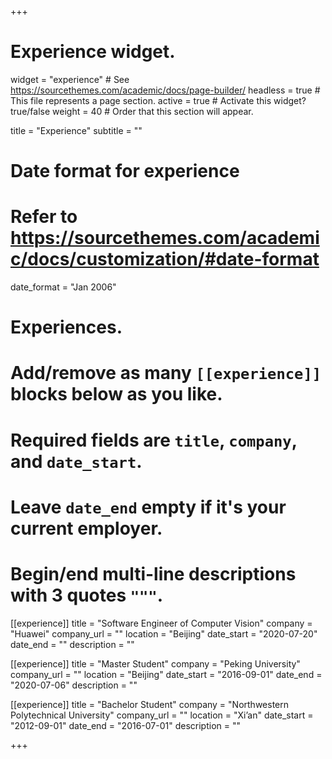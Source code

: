 +++
# Experience widget.
widget = "experience"  # See https://sourcethemes.com/academic/docs/page-builder/
headless = true  # This file represents a page section.
active = true  # Activate this widget? true/false
weight = 40  # Order that this section will appear.

title = "Experience"
subtitle = ""

# Date format for experience
#   Refer to https://sourcethemes.com/academic/docs/customization/#date-format
date_format = "Jan 2006"

# Experiences.
#   Add/remove as many `[[experience]]` blocks below as you like.
#   Required fields are `title`, `company`, and `date_start`.
#   Leave `date_end` empty if it's your current employer.
#   Begin/end multi-line descriptions with 3 quotes `"""`.
[[experience]]
  title = "Software Engineer of Computer Vision"
  company = "Huawei"
  company_url = ""
  location = "Beijing"
  date_start = "2020-07-20"
  date_end = ""
  description = ""

[[experience]]
  title = "Master Student"
  company = "Peking University"
  company_url = ""
  location = "Beijing"
  date_start = "2016-09-01"
  date_end = "2020-07-06"
  description = ""

[[experience]]
  title = "Bachelor Student"
  company = "Northwestern Polytechnical University"
  company_url = ""
  location = "Xi’an"
  date_start = "2012-09-01"
  date_end = "2016-07-01"
  description = ""

+++
